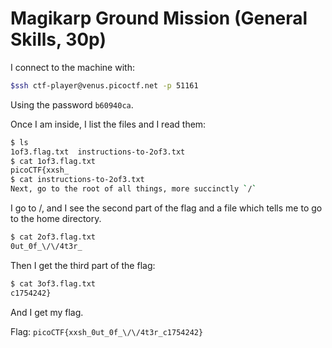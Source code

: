 # Magikarp Ground Mission (General Skills, 30p)
I connect to the machine with:
```bash
$ssh ctf-player@venus.picoctf.net -p 51161
```
Using the password `b60940ca`.

Once I am inside, I list the files and I read them:
```bash
$ ls
1of3.flag.txt  instructions-to-2of3.txt
$ cat 1of3.flag.txt 
picoCTF{xxsh_
$ cat instructions-to-2of3.txt 
Next, go to the root of all things, more succinctly `/`
```
I go to /, and I see the second part of the flag and a file which tells me to go to the home directory.
```bash
$ cat 2of3.flag.txt 
0ut_0f_\/\/4t3r_
```
Then I get the third part of the flag:
```bash
$ cat 3of3.flag.txt 
c1754242}
```
And I get my flag.

Flag: `picoCTF{xxsh_0ut_0f_\/\/4t3r_c1754242}`
